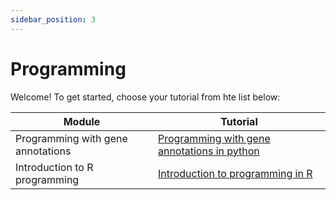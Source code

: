 ```yaml
---
sidebar_position: 3
---
```


# Programming

Welcome!  To get started, choose your tutorial from hte list below:


|    Module                          |                      Tutorial                          |
| ---------------------------------- | ------------------------------------------------------ |
| Programming with gene annotations  | [Programming with gene annotations in python](programming_with_gene_annotations/README.md) |
| Introduction to R programming      | [Introduction to programming in R](introduction_to_R/README.md) |

